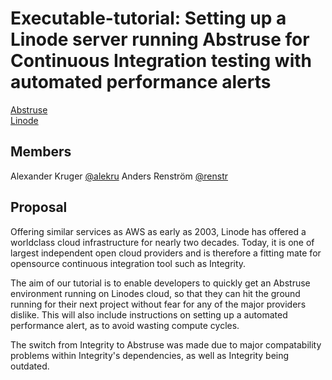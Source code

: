 # Executable-tutorial: Setting up a Linode server running Abstruse for Continuous Integration testing with automated performance alerts

[Abstruse](https://github.com/bleenco/abstruse)  
[Linode](https://www.linode.com/)

## Members

Alexander Kruger [@alekru](https://github.com/thestar19)
Anders Renström [@renstr](https://github.com/Renstrom)

## Proposal

Offering similar services as AWS as early as 2003, Linode has offered a worldclass cloud infrastructure for nearly two decades.
Today, it is one of largest independent open cloud providers and is therefore a fitting mate for opensource continuous integration tool such as Integrity.

The aim of our tutorial is to enable developers to quickly get an Abstruse environment running on Linodes cloud, so that they can hit the ground running for their next project without fear for any of the major providers dislike.
This will also include instructions on setting up a automated performance alert, as to avoid wasting compute cycles.

The switch from Integrity to Abstruse was made due to major compatability problems within Integrity's dependencies, as well as Integrity being outdated.
